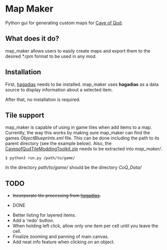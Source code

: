 Map Maker
================================================================================

Python gui for generating custom maps for [Cave of Qud](http://www.cavesofqud.com/).


What does it do?
--------------------------------------------------------------------------------

map_maker allows users to easily create maps and export them to the desired _*.rpm_ 
format to be used in any mod.

Installation
--------------------------------------------------------------------------------

First, [hagadias](https://github.com/TrashMonks/hagadias) needs to be installed. 
map\_maker uses **hagadias** as a data source to display information about a 
selected item.

After that, no installation is required.


Tile support
--------------------------------------------------------------------------------

map_maker is capable of using in game tiles when add items to a map. Currently, 
the way this works by making sure map_maker can find the games _ObjectBlueprints.xml_ 
file. This can be done including the path to its parent directory (see the example 
below). Also, the [CavesofQudTileModdingToolkit.zip](https://www.dropbox.com/s/g8coebnzoqfema9/CavesofQudTileModdingToolkit.zip?dl=0) needs to be extracted into _map\_maker/_.

```
$ python3 run.py /path/to/game/
```
In the directory _path/to/game/_ should be the directory _CoQ\_Data/_

TODO
--------------------------------------------------------------------------------

* ~~Incorporate tile processing from [hagadias](https://github.com/TrashMonks/hagadias).~~
 - DONE
* Better listing for layered items.
* Add a 'redo' button.
* When holding left click, allow only one item per cell until you leave the cell.
* Finalize zooming and panning of main canvas.
* Add neat info feature when clicking on an object.
